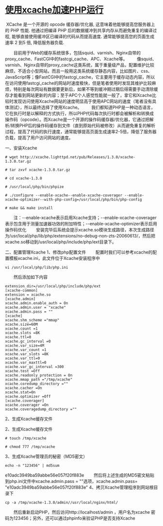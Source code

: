 # [使用xcache加速PHP运行](<https://www.jianshu.com/u/22202ba94f03>)



 XCache 是一个开源的 opcode 缓存器/优化器, 这意味着他能够提高您服务器上的 PHP 性能. 他通过把编译 PHP 后的数据缓冲到共享内存从而避免重复的编译过程, 能够直接使用缓冲区已编译的代码从而提高速度. 通常能够提高您的页面生成速率 2 到5 倍, 降低服务器负载.

　　目前用于Web的缓存系统很多，包括squid、varnish、Nginx自带的proxy_cache、FastCGI中的fastcgi_cache、APC、Xcache等。
　　像squid、varnish、Nginx自带的proxy_cache这类系统，属于重量级产品，配置维护比较麻烦，不适合小型网站，而且一般用这类系统缓存静态内容，比如图片、css、JavaScript等；像FastCGI中的fastcgi_cache，它主要用于缓存动态内容，所以在访问使用fastcgi_cache的网站时速度极快，但是笔者使用时发现其维护比较麻烦，特别是每次网站有数据要更新后，如果不等到缓冲期过期后得需要手动清除缓存才能看到网站更新的内容；至于APC个人感觉性能就一般了，拿它和Xcache比较时发现访问使用Xcache网站的速度明显高于使用APC网站的速度（笔者没有具体测试），所以最终选择了使用Xcache。
　　我们都知道PHP是一种动态语言，它在执行时是以解释的方式执行，所以PHP代码每次执行时都会被解析和转换成操作码（opcode）。而Xcache是一个开源的操作码缓存器/优化器，它通过把解析/转换PHP后的操作码缓存到文件（直到原始代码被修改）从而避免重复的解析过程，提高了代码的执行速度，通常能够提高页面生成速率2-5倍，降低了服务器负载，提高了用户访问网站的速度。

一、安装Xcache
```
# wget http://xcache.lighttpd.net/pub/Releases/1.3.0/xcache-1.3.0.tar.gz

# tar zxvf xcache-1.3.0.tar.gz

# cd xcache-1.3.0

# /usr/local/php/bin/phpize

# ./configure --enable-xcache--enable-xcache-coverager --enable-xcache-optimizer--with-php-config=/usr/local/php/bin/php-config

# make && make install
```

　　注：--enable-xcache表示启用Xcache支持；--enable-xcache-coverager表示包含用于测量加速器功效的附加特性；--enable-xcache-optimizer表示启用操作码优化
　　安装完毕后系统会提示xcache.so模块生成路径，本次生成路径为/usr/local/php/lib/php/extensions/no-debug-non-zts-20060613/，然后把xcache.so移动到/usr/local/php/include/php/ext目录下。

二、配置管理Xcache
1、修改php配置文件
　　配置时我们可以参考xcache的配置模板xcache.ini，此文件位于Xcache安装程序中
```
vi /usr/local/php/lib/php.ini
```

　　然后添加如下内容

```
extension_dir=/usr/local/php/include/php/ext
[xcache-common]
extension = xcache.so
[xcache.admin]
xcache.admin.enable_auth = On
xcache.admin.user = "xcache"
xcache.admin.pass = ""
[xcache]
xcache.shm_scheme ="mmap"
xcache.size=60M
xcache.count =1
xcache.slots =8K
xcache.ttl=0
xcache.gc_interval =0
xcache.var_size=4M
xcache.var_count =1
xcache.var_slots =8K
xcache.var_ttl=0
xcache.var_maxttl=0
xcache.var_gc_interval =300
xcache.test =Off
xcache.readonly_protection = On
xcache.mmap_path ="/tmp/xcache"
xcache.coredump_directory =""
xcache.cacher =On
xcache.stat=On
xcache.optimizer =Off
[xcache.coverager]
xcache.coverager =On
xcache.coveragedump_directory =""
```

2、生成Xcache缓存文件

2、生成Xcache缓存文件

```
# touch /tmp/xcache

# chmod 777 /tmp/xcache
```

3、生成Xcache管理员的秘密（MD5密文）
```
echo -n "123456" | md5sum
```

e10adc3949ba59abbe56e057f20f883e
　　然后将上述生成的MD5密文粘贴到php.ini文件中xcache.admin.pass = ""选项，xcache.admin.pass= "e10adc3949ba59abbe56e057f20f883e"
4、拷贝Xcache管理程序到网站根目录下

```
cp -a /tmp/xcache-1.3.0/admin//usr/local/nginx/html/
```

　　然后重新启动PHP，然后访问http://localhost/admin ，用户名为xcache 密码为123456；另外，还可以通过phpinfo来验证PHP是否支持Xcache